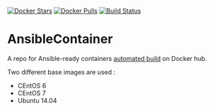 [![Docker Stars](https://img.shields.io/docker/stars/aaroc/ansiblecontainer.svg?maxAge=2592000?style=plastic)](https://hub.docker.com/r/aaroc/ansiblecontainer/)
[![Docker Pulls](https://img.shields.io/docker/pulls/aaroc/ansiblecontainer.svg?maxAge=2592000?style=plastic)](https://hub.docker.com/r/aaroc/ansiblecontainer/)
[![Build Status](https://travis-ci.org/AAROC/AnsibleContainer.svg?branch=master)](https://travis-ci.org/AAROC/AnsibleContainer)

# AnsibleContainer

A repo for Ansible-ready containers [automated build](https://hub.docker.com/r/aaroc/ansiblecontainer) on Docker hub.

Two different base images are used :

  * CEntOS 6
  * CEntOS 7
  * Ubuntu 14.04
